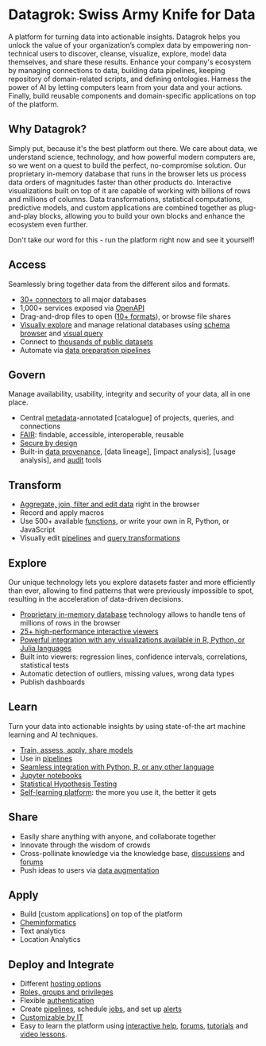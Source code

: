 <!-- TITLE: Datagrok -->
<!-- SUBTITLE: -->

# Datagrok: Swiss Army Knife for Data 

A platform for turning data into actionable insights.
Datagrok helps you unlock the value of your organization’s complex data by empowering
non-technical users to discover, cleanse, visualize, explore, model data themselves, and share 
these results. Enhance your company's ecosystem by managing connections to data, 
building data pipelines, keeping repository of domain-related scripts, and defining ontologies.
Harness the power of AI by letting computers learn from your data and your actions. 
Finally, build reusable components and domain-specific applications on top of the platform.

## Why Datagrok?

Simply put, because it's the best platform out there. We care about data, we understand science, 
technology, and how powerful modern computers are, so we went on a quest to build the perfect,
no-compromise solution. Our proprietary 
in-memory database that runs in the browser lets us process data orders of magnitudes faster 
than other products do. Interactive visualizations built on top of it are capable of working 
with billions of rows and millions of columns. Data transformations, statistical computations, 
predictive models, and custom applications are combined together as plug-and-play blocks,
allowing you to build your own blocks and enhance the ecosystem even further.     

Don't take our word for this - run the platform right now and see it yourself! 

## Access

Seamlessly bring together data from the different silos and formats.

* [30+ connectors](access/data-connection.md) to all major databases
* 1,000+ services exposed via [OpenAPI](access/open-api.md)
* Drag-and-drop files to open ([10+ formats](access/importing-data.md)), or browse file shares
* [Visually explore](access/db-exploration.md) and manage relational databases using [schema browser](access/db-exploration.md#schema-browser)
  and [visual query](access/db-visual-query.md)
* Connect to [thousands of public datasets](access/public-datasets.md)
* Automate via [data preparation pipelines](access/data-pipeline.md)

## Govern

Manage availability, usability, integrity and security of your data, all in one place.

* Central [metadata](discover/metadata.md)-annotated [catalogue] of projects, queries, and connections   
* [FAIR](discover/fair.md): findable, accessible, interoperable, reusable 
* [Secure by design](govern/security.md)
* Built-in [data provenance](govern/data-provenance.md), [data lineage], [impact analysis],
  [usage analysis], and [audit](govern/audit.md) tools

## Transform

* [Aggregate, join, filter and edit data](transform/data-wrangling.md) right in the browser
* Record and apply macros
* Use 500+ available [functions](overview/functions/function.md), or write your own in R, Python, or JavaScript
* Visually edit [pipelines](transform/job-editor.md) and [query transformations](transform/recipe-editor.md)

## Explore

Our unique technology lets you explore datasets faster and more efficiently than ever, allowing to
find patterns that were previously impossible to spot, resulting in the acceleration of data-driven decisions.

* [Proprietary in-memory database](dev/performance.md) technology allows to handle tens of millions of rows in the browser
* [25+ high-performance interactive viewers](viewers/viewers.md)
* [Powerful integration with any visualizations available in R, Python, or Julia languages](viewers/scripting-viewer.md)
* Built into viewers: regression lines, confidence intervals, correlations, statistical tests 
* Automatic detection of outliers, missing values, wrong data types
* Publish dashboards 

## Learn

Turn your data into actionable insights by using state-of-the art machine learning and AI techniques. 
 
* [Train, assess, apply, share models](learn/predictive-modeling.md) 
* Use in [pipelines](transform/job-editor.md) 
* [Seamless integration with Python, R, or any other language](compute/scripting.md) 
* [Jupyter notebooks](compute/jupyter-notebook.md) 
* [Statistical Hypothesis Testing](learn/data-science.md)
* [Self-learning platform](learn/self-learning-platform.md): the more you use it, the better it gets 

## Share 

* Easily share anything with anyone, and collaborate together
* Innovate through the wisdom of crowds
* Cross-pollinate knowledge via the knowledge base, [discussions](collaborate/chat.md) and [forums](collaborate/forum.md) 
* Push ideas to users via [data augmentation](discover/data-augmentation.md)

## Apply 

* Build [custom applications] on top of the platform
* [Cheminformatics](domains/chem/cheminformatics.md)
* Text analytics
* Location Analytics 

## Deploy and Integrate 

* Different [hosting options](develop/admin/hosting-options.md) 
* [Roles, groups and privileges](govern/security.md) 
* Flexible [authentication](govern/authentication.md) 
* Create [pipelines](transform/job-editor.md), schedule [jobs](access/data-job.md), and set up [alerts](TODO:write) 
* [Customizable by IT](develop/admin/it-customizations.md)
* Easy to learn the platform using [interactive help](features/navigation.md#help), [forums](collaborate/forum.md), [tutorials](/tutorials) and [video lessons](video-lessons.md).
